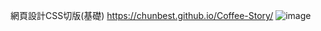 網頁設計CSS切版(基礎)
https://chunbest.github.io/Coffee-Story/
<image>![image](https://github.com/Chunbest/Coffee-Story-basic-/assets/155905288/4f976be8-a22a-4224-a4bc-b89a38d7c401)</image>

